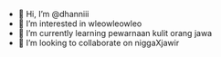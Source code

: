 - 👋 Hi, I’m @dhanniii
- 👀 I’m interested in wleowleowleo
- 🌱 I’m currently learning pewarnaan kulit orang jawa
- 💞️ I’m looking to collaborate on niggaXjawir


<!---
Baksokontoll/Baksokontoll is a ✨ special ✨ repository because its `README.md` (this file) appears on your GitHub profile.
You can click the Preview link to take a look at your changes.
--->
